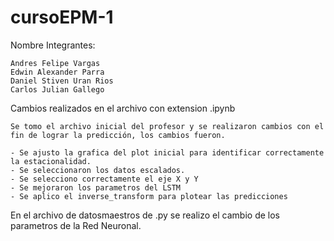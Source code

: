 # cursoEPM-1
Nombre Integrantes:

    Andres Felipe Vargas
    Edwin Alexander Parra
    Daniel Stiven Uran Rios
    Carlos Julian Gallego

Cambios realizados en el archivo con extension .ipynb
    
    Se tomo el archivo inicial del profesor y se realizaron cambios con el fin de lograr la predicción, los cambios fueron.

    - Se ajusto la grafica del plot inicial para identificar correctamente la estacionalidad.
    - Se seleccionaron los datos escalados.
    - Se selecciono correctamente el eje X y Y
    - Se mejoraron los parametros del LSTM
    - Se aplico el inverse_transform para plotear las predicciones

En el archivo de datosmaestros de .py se realizo el cambio de los parametros de la Red Neuronal.



